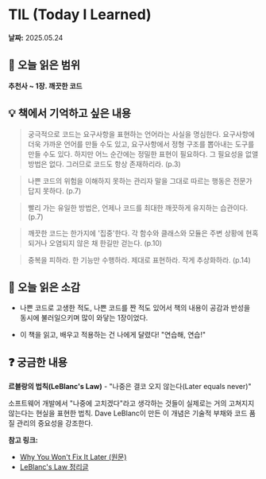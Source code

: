 # TIL (Today I Learned)

**날짜:** 2025.05.24

## 📖 오늘 읽은 범위

**추천사 ~ 1장. 깨끗한 코드**

## 💡 책에서 기억하고 싶은 내용

> 궁극적으로 코드는 요구사항을 표현하는 언어라는 사실을 명심한다. 요구사항에 더욱 가까운 언어를 만들 수도 있고, 요구사항에서 정형 구조를 뽑아내는 도구를 만들 수도 있다. 하지만 어느 순간에는 정밀한 표현이 필요하다. 그 필요성을 없앨 방법은 없다. 그러므로 코드도 항상 존재하리라. (p.3)

> 나쁜 코드의 위험을 이해하지 못하는 관리자 말을 그대로 따르는 행동은 전문가답지 못하다. (p.7)

> 빨리 가는 유일한 방법은, 언제나 코드를 최대한 깨끗하게 유지하는 습관이다. (p.7)

> 깨끗한 코드는 한가지에 '집중'한다. 각 함수와 클래스와 모듈은 주변 상황에 현혹되거나 오염되지 않은 채 한길만 걷는다. (p.10)

> 중복을 피하라. 한 기능만 수행하라. 제대로 표현하라. 작게 추상화하라. (p.14)

## 🤔 오늘 읽은 소감

- 나쁜 코드로 고생한 적도, 나쁜 코드를 짠 적도 있어서 책의 내용이 공감과 반성을 동시에 불러일으키며 많이 와닿는 1장이었다.

- 이 책을 읽고, 배우고 적용하는 건 나에게 달렸다! "연습해, 연습!"

## ❓ 궁금한 내용

**르블랑의 법칙(LeBlanc's Law)** - "나중은 결코 오지 않는다(Later equals never)"

소프트웨어 개발에서 "나중에 고치겠다"라고 생각하는 것들이 실제로는 거의 고쳐지지 않는다는 현실을 표현한 법칙. Dave LeBlanc이 만든 이 개념은 기술적 부채와 코드 품질 관리의 중요성을 강조한다.

**참고 링크:**

- [Why You Won't Fix It Later (원문)](http://on-agile.blogspot.com/2007/04/why-you-wont-fix-it-later.html)
- [LeBlanc's Law 정리글](https://yiming.dev/clipping/2019/03/21/le-blanc's-law-a-k-a-later-equals-never/)
